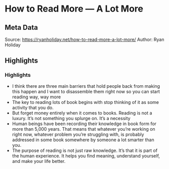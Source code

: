 # How to Read More — A Lot More

## Meta Data

Source:  https://ryanholiday.net/how-to-read-more-a-lot-more/ 
Author: Ryan Holiday

## Highlights

### Highlights

- I think there are three main barriers that hold people back from making this happen and I want to disassemble them right now so you can start reading way, way more
- The key to reading lots of book begins with stop thinking of it as some activity that you do.
- But forget money entirely when it comes to books. Reading is not a luxury. It’s not something you splurge on. It’s a necessity
- Human beings have been recording their knowledge in book form for more than 5,000 years. That means that whatever you’re working on right now, whatever problem you’re struggling with, is probably addressed in some book somewhere by someone a lot smarter than you.
- The purpose of reading is not just raw knowledge. It’s that it is part of the human experience. It helps you find meaning, understand yourself, and make your life better.
